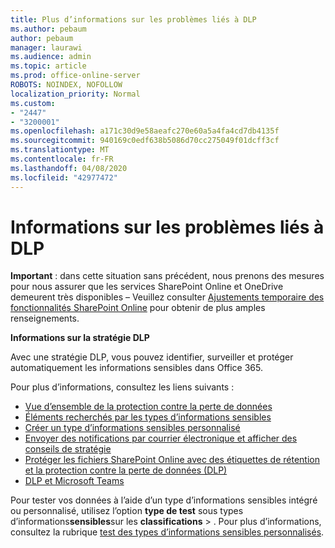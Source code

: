 ```yaml
---
title: Plus d’informations sur les problèmes liés à DLP
ms.author: pebaum
author: pebaum
manager: laurawi
ms.audience: admin
ms.topic: article
ms.prod: office-online-server
ROBOTS: NOINDEX, NOFOLLOW
localization_priority: Normal
ms.custom:
- "2447"
- "3200001"
ms.openlocfilehash: a171c30d9e58aeafc270e60a5a4fa4cd7db4135f
ms.sourcegitcommit: 940169c0edf638b5086d70cc275049f01dcff3cf
ms.translationtype: MT
ms.contentlocale: fr-FR
ms.lasthandoff: 04/08/2020
ms.locfileid: "42977472"
---
```

# <a name="information-about-dlp-issues"></a>Informations sur les problèmes liés à DLP

**Important** : dans cette situation sans précédent, nous prenons des mesures pour nous assurer que les services SharePoint Online et OneDrive demeurent très disponibles – Veuillez consulter [Ajustements temporaire des fonctionnalités SharePoint Online](https://aka.ms/ODSPAdjustments) pour obtenir de plus amples renseignements.

**Informations sur la stratégie DLP**

Avec une stratégie DLP, vous pouvez identifier, surveiller et protéger automatiquement les informations sensibles dans Office 365.

Pour plus d’informations, consultez les liens suivants :

- [Vue d’ensemble de la protection contre la perte de données](https://docs.microsoft.com/office365/securitycompliance/data-loss-prevention-policies)
- [Éléments recherchés par les types d’informations sensibles](https://docs.microsoft.com/office365/securitycompliance/what-the-sensitive-information-types-look-for)
- [Créer un type d’informations sensibles personnalisé](https://docs.microsoft.com/office365/securitycompliance/create-a-custom-sensitive-information-type)
- [Envoyer des notifications par courrier électronique et afficher des conseils de stratégie](https://docs.microsoft.com/office365/securitycompliance/use-notifications-and-policy-tips)
- [Protéger les fichiers SharePoint Online avec des étiquettes de rétention et la protection contre la perte de données (DLP)](https://docs.microsoft.com/office365/securitycompliance/protect-sharepoint-online-files-with-office-365-labels-and-dlp)
- [DLP et Microsoft Teams](https://docs.microsoft.com/office365/securitycompliance/dlp-microsoft-teams)

Pour tester vos données à l’aide d’un type d’informations sensibles intégré ou personnalisé, utilisez l’option **type de test** sous types d’informations**sensibles**sur les **classifications** > . Pour plus d’informations, consultez la rubrique [test des types d’informations sensibles personnalisés](https://docs.microsoft.com/office365/securitycompliance/create-a-custom-sensitive-information-type#test-custom-sensitive-information-types-in-the-security--compliance-center).